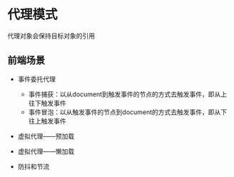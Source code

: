 # 代理模式
代理对象会保持目标对象的引用

## 前端场景

- 事件委托代理
  - 事件捕获：以从document到触发事件的节点的方式去触发事件，即从上往下触发事件
  - 事件冒泡：以从触发事件的节点到document的方式去触发事件，即从下往上触发事件

- 虚拟代理——预加载
- 虚拟代理——懒加载
- 防抖和节流
